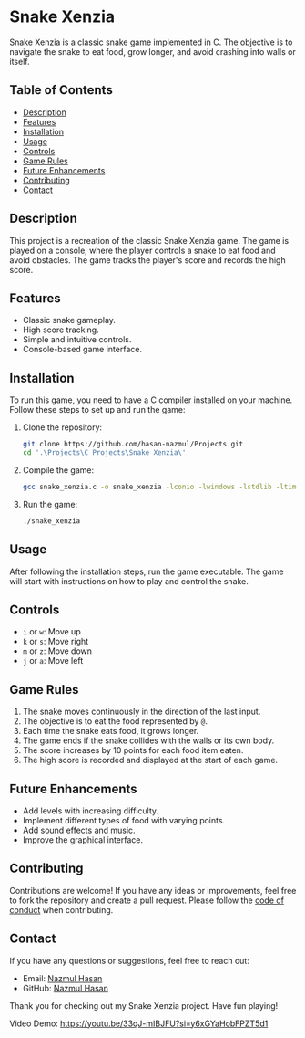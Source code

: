 # Snake Xenzia

Snake Xenzia is a classic snake game implemented in C. The objective is to navigate the snake to eat food, grow longer, and avoid crashing into walls or itself.

## Table of Contents
- [Description](#description)
- [Features](#features)
- [Installation](#installation)
- [Usage](#usage)
- [Controls](#controls)
- [Game Rules](#game-rules)
- [Future Enhancements](#future-enhancements)
- [Contributing](#contributing)
- [Contact](#contact)

## Description

This project is a recreation of the classic Snake Xenzia game. The game is played on a console, where the player controls a snake to eat food and avoid obstacles. The game tracks the player's score and records the high score.

## Features

- Classic snake gameplay.
- High score tracking.
- Simple and intuitive controls.
- Console-based game interface.

## Installation

To run this game, you need to have a C compiler installed on your machine. Follow these steps to set up and run the game:

1. Clone the repository:
    ```sh
    git clone https://github.com/hasan-nazmul/Projects.git
    cd '.\Projects\C Projects\Snake Xenzia\'
    ```

2. Compile the game:
    ```sh
    gcc snake_xenzia.c -o snake_xenzia -lconio -lwindows -lstdlib -ltime
    ```

3. Run the game:
    ```sh
    ./snake_xenzia
    ```

## Usage

After following the installation steps, run the game executable. The game will start with instructions on how to play and control the snake.

## Controls

- `i` or `w`: Move up
- `k` or `s`: Move right
- `m` or `z`: Move down
- `j` or `a`: Move left

## Game Rules

1. The snake moves continuously in the direction of the last input.
2. The objective is to eat the food represented by `@`.
3. Each time the snake eats food, it grows longer.
4. The game ends if the snake collides with the walls or its own body.
5. The score increases by 10 points for each food item eaten.
6. The high score is recorded and displayed at the start of each game.

## Future Enhancements

- Add levels with increasing difficulty.
- Implement different types of food with varying points.
- Add sound effects and music.
- Improve the graphical interface.

## Contributing

Contributions are welcome! If you have any ideas or improvements, feel free to fork the repository and create a pull request. Please follow the [code of conduct](https://github.com/hasan-nazmul/Projects/blob/main/CODE_OF_CONDUCT.md) when contributing.

## Contact

If you have any questions or suggestions, feel free to reach out:

- Email: [Nazmul Hasan](mailto:nh2826239@gmail.com)
- GitHub: [Nazmul Hasan](https://github.com/hasan-nazmul)

Thank you for checking out my Snake Xenzia project. Have fun playing!

Video Demo: https://youtu.be/33qJ-mIBJFU?si=y6xGYaHobFPZT5d1
